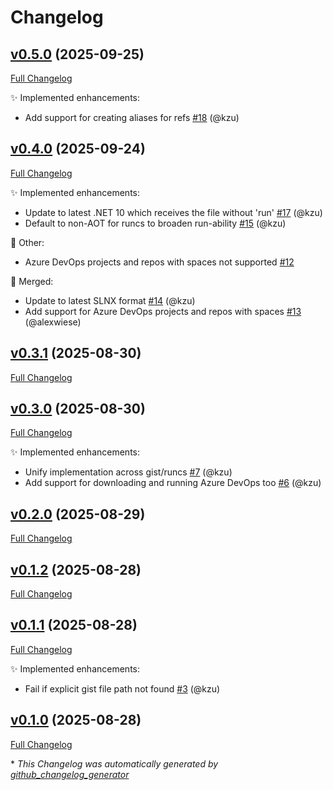 # Changelog

## [v0.5.0](https://github.com/devlooped/runcs/tree/v0.5.0) (2025-09-25)

[Full Changelog](https://github.com/devlooped/runcs/compare/v0.4.0...v0.5.0)

:sparkles: Implemented enhancements:

- Add support for creating aliases for refs [\#18](https://github.com/devlooped/runcs/pull/18) (@kzu)

## [v0.4.0](https://github.com/devlooped/runcs/tree/v0.4.0) (2025-09-24)

[Full Changelog](https://github.com/devlooped/runcs/compare/v0.3.1...v0.4.0)

:sparkles: Implemented enhancements:

- Update to latest .NET 10 which receives the file without 'run' [\#17](https://github.com/devlooped/runcs/pull/17) (@kzu)
- Default to non-AOT for runcs to broaden run-ability [\#15](https://github.com/devlooped/runcs/pull/15) (@kzu)

:hammer: Other:

- Azure DevOps projects and repos with spaces not supported [\#12](https://github.com/devlooped/runcs/issues/12)

:twisted_rightwards_arrows: Merged:

- Update to latest SLNX format [\#14](https://github.com/devlooped/runcs/pull/14) (@kzu)
- Add support for Azure DevOps projects and repos with spaces [\#13](https://github.com/devlooped/runcs/pull/13) (@alexwiese)

## [v0.3.1](https://github.com/devlooped/runcs/tree/v0.3.1) (2025-08-30)

[Full Changelog](https://github.com/devlooped/runcs/compare/v0.3.0...v0.3.1)

## [v0.3.0](https://github.com/devlooped/runcs/tree/v0.3.0) (2025-08-30)

[Full Changelog](https://github.com/devlooped/runcs/compare/v0.2.0...v0.3.0)

:sparkles: Implemented enhancements:

- Unify implementation across gist/runcs [\#7](https://github.com/devlooped/runcs/pull/7) (@kzu)
- Add support for downloading and running Azure DevOps too [\#6](https://github.com/devlooped/runcs/pull/6) (@kzu)

## [v0.2.0](https://github.com/devlooped/runcs/tree/v0.2.0) (2025-08-29)

[Full Changelog](https://github.com/devlooped/runcs/compare/v0.1.2...v0.2.0)

## [v0.1.2](https://github.com/devlooped/runcs/tree/v0.1.2) (2025-08-28)

[Full Changelog](https://github.com/devlooped/runcs/compare/v0.1.1...v0.1.2)

## [v0.1.1](https://github.com/devlooped/runcs/tree/v0.1.1) (2025-08-28)

[Full Changelog](https://github.com/devlooped/runcs/compare/v0.1.0...v0.1.1)

:sparkles: Implemented enhancements:

- Fail if explicit gist file path not found [\#3](https://github.com/devlooped/runcs/pull/3) (@kzu)

## [v0.1.0](https://github.com/devlooped/runcs/tree/v0.1.0) (2025-08-28)

[Full Changelog](https://github.com/devlooped/runcs/compare/ce016575c85c447e1ebc5d2fa109908c92d89f5d...v0.1.0)



\* *This Changelog was automatically generated by [github_changelog_generator](https://github.com/github-changelog-generator/github-changelog-generator)*
